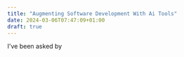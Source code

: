 ```yaml
---
title: "Augmenting Software Development With Ai Tools"
date: 2024-03-06T07:47:09+01:00
draft: true
---
```


I've been asked by 